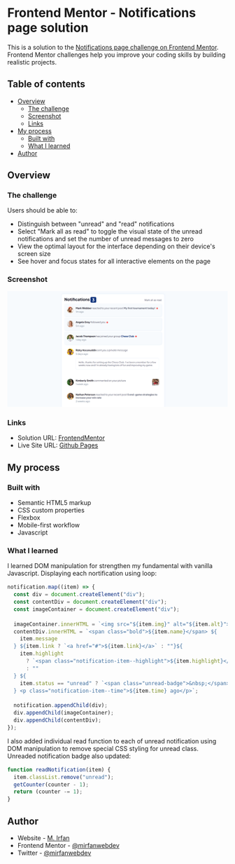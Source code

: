 # Frontend Mentor - Notifications page solution

This is a solution to the [Notifications page challenge on Frontend Mentor](https://www.frontendmentor.io/challenges/notifications-page-DqK5QAmKbC). Frontend Mentor challenges help you improve your coding skills by building realistic projects.

## Table of contents

- [Overview](#overview)
  - [The challenge](#the-challenge)
  - [Screenshot](#screenshot)
  - [Links](#links)
- [My process](#my-process)
  - [Built with](#built-with)
  - [What I learned](#what-i-learned)
- [Author](#author)

## Overview

### The challenge

Users should be able to:

- Distinguish between "unread" and "read" notifications
- Select "Mark all as read" to toggle the visual state of the unread notifications and set the number of unread messages to zero
- View the optimal layout for the interface depending on their device's screen size
- See hover and focus states for all interactive elements on the page

### Screenshot

![](./public/norification-screenshot.png)

### Links

- Solution URL: [FrontendMentor](https://www.frontendmentor.io/profile/mirfanwebdev)
- Live Site URL: [Github Pages](https://mirfanwebdev.github.io/frontendmentor-notification/)

## My process

### Built with

- Semantic HTML5 markup
- CSS custom properties
- Flexbox
- Mobile-first workflow
- Javascript

### What I learned

I learned DOM manipulation for strengthen my fundamental with vanilla Javascript. Displaying each nortification using loop:

```js
notification.map((item) => {
  const div = document.createElement("div");
  const contentDiv = document.createElement("div");
  const imageContainer = document.createElement("div");

  imageContainer.innerHTML = `<img src="${item.img}" alt="${item.alt}">`;
  contentDiv.innerHTML = `<span class="bold">${item.name}</span> ${
    item.message
  } ${item.link ? `<a href="#">${item.link}</a>` : ""}${
    item.highlight
      ? `<span class="notification-item--highlight">${item.highlight}</span>`
      : ""
  } ${
    item.status == "unread" ? `<span class="unread-badge">&nbsp;</span>` : ""
  } <p class="notification-item--time">${item.time} ago</p>`;

  notification.appendChild(div);
  div.appendChild(imageContainer);
  div.appendChild(contentDiv);
});
```

I also added individual read function to each of unread notification using DOM manipulation to remove special CSS styling for unread class. Unreaded notification badge also updated:

```js
function readNotification(item) {
  item.classList.remove("unread");
  getCounter(counter - 1);
  return (counter -= 1);
}
```

## Author

- Website - [M. Irfan](https://mirfandev.tech)
- Frontend Mentor - [@mirfanwebdev](https://www.frontendmentor.io/profile/mirfanwebdev)
- Twitter - [@mirfanwebdev](https://https://twitter.com/mirfanwebdev)
